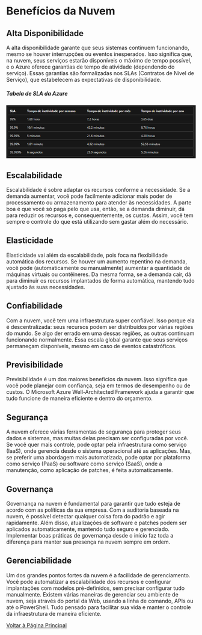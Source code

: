 # Benefícios da Nuvem

## Alta Disponibilidade
A alta disponibilidade garante que seus sistemas continuem funcionando, mesmo se houver interrupções ou eventos inesperados. Isso significa que, na nuvem, seus serviços estarão disponíveis o máximo de tempo possível, e o Azure oferece garantias de tempo de atividade (dependendo do serviço). Essas garantias são formalizadas nos SLAs (Contratos de Nível de Serviço), que estabelecem as expectativas de disponibilidade.
##### Tabela de SLA da Azure
![Tabela de SLA da Azure](https://github.com/J-Barboza/Microsoft-Azure-Essentials/blob/main/images/Tabela_SLA_Azure.png)


## Escalabilidade
Escalabilidade é sobre adaptar os recursos conforme a necessidade. Se a demanda aumentar, você pode facilmente adicionar mais poder de processamento ou armazenamento para atender às necessidades. A parte boa é que você só paga pelo que usa, então, se a demanda diminuir, dá para reduzir os recursos e, consequentemente, os custos. Assim, você tem sempre o controle do que está utilizando sem gastar além do necessário.

## Elasticidade
Elasticidade vai além da escalabilidade, pois foca na flexibilidade automática dos recursos. Se houver um aumento repentino na demanda, você pode (automaticamente ou manualmente) aumentar a quantidade de máquinas virtuais ou contêineres. Da mesma forma, se a demanda cair, dá para diminuir os recursos implantados de forma automática, mantendo tudo ajustado às suas necessidades.

## Confiabilidade
Com a nuvem, você tem uma infraestrutura super confiável. Isso porque ela é descentralizada: seus recursos podem ser distribuídos por várias regiões do mundo. Se algo der errado em uma dessas regiões, as outras continuam funcionando normalmente. Essa escala global garante que seus serviços permaneçam disponíveis, mesmo em caso de eventos catastróficos.

## Previsibilidade
Previsibilidade é um dos maiores benefícios da nuvem. Isso significa que você pode planejar com confiança, seja em termos de desempenho ou de custos. O Microsoft Azure Well-Architected Framework ajuda a garantir que tudo funcione de maneira eficiente e dentro do orçamento.

## Segurança
A nuvem oferece várias ferramentas de segurança para proteger seus dados e sistemas, mas muitas delas precisam ser configuradas por você. Se você quer mais controle, pode optar pela infraestrutura como serviço (IaaS), onde gerencia desde o sistema operacional até as aplicações. Mas, se preferir uma abordagem mais automatizada, pode optar por plataforma como serviço (PaaS) ou software como serviço (SaaS), onde a manutenção, como aplicação de patches, é feita automaticamente.

## Governança
Governança na nuvem é fundamental para garantir que tudo esteja de acordo com as políticas da sua empresa. Com a auditoria baseada na nuvem, é possível detectar qualquer coisa fora do padrão e agir rapidamente. Além disso, atualizações de software e patches podem ser aplicados automaticamente, mantendo tudo seguro e gerenciado. Implementar boas práticas de governança desde o início faz toda a diferença para manter sua presença na nuvem sempre em ordem.

## Gerenciabilidade
Um dos grandes pontos fortes da nuvem é a facilidade de gerenciamento. Você pode automatizar a escalabilidade dos recursos e configurar implantações com modelos pré-definidos, sem precisar configurar tudo manualmente. Existem várias maneiras de gerenciar seu ambiente de nuvem, seja através do portal da Web, usando a linha de comando, APIs ou até o PowerShell. Tudo pensado para facilitar sua vida e manter o controle da infraestrutura de maneira eficiente.


[Voltar à Página Principal](README.md)
